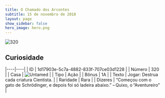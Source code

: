```yaml
---
title: O Chamado dos Arcontes
subtitle: 15 de novembro de 2018
layout: page
show_sidebar: false
hero_image: hero.png
---
```


![320](https://cdn.keyforgegame.com/media/card_front/pt/341_320_Q6Q7VG34P9GF_pt.png)

## Curiosidade

|----|----|
| ID | 1d17903e-5c7a-4882-833f-707ce03d1228 |
| Número | 320 |
| Casa | ![Untamed](https://archonarcana.com/images/thumb/b/bd/Untamed.png/22px-Untamed.png "Indomados") |
| Tipo | Ação |
| Bônus | 1A |
| Texto | Jogar: Destrua cada criatura Cientista. |
| Raridade | Rara |
| Dizeres | “Começou com o gato de Schrödinger, e depois foi só ladeira abaixo.” – Quixo, o “Aventureiro” |
